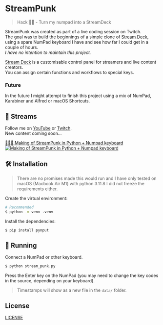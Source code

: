 # StreamPunk
> Hack 🏴‍☠️ - Turn my numpad into a StreamDeck

StreamPunk was created as part of a live coding session on Twitch.  
The goal was to build the beginnings of a simple clone of 
[Stream Deck](https://www.elgato.com/uk/en/s/welcome-to-stream-deck), 
using a spare NumPad keyboard I have and see how far I could get in 
a couple of hours.  
_I have no intention to maintain this project._  

[Stream Deck](https://www.elgato.com/uk/en/s/welcome-to-stream-deck)
is a customisable control panel for streamers and live content creators.  
You can assign certain functions and workflows to special keys.  

### Future
In the future I might attempt to finish this project using a mix of 
NumPad, Karabiner and Alfred or macOS Shortcuts.  

## 🎥 Streams
Follow me on [YouTube](https://www.youtube.com/@DiogoNeves?sub_confirmation=1) or [Twitch](https://www.twitch.tv/diogosnows).  
New content coming soon...  

[🔧🏴‍☠️ Making of StreamPunk in Python + Numpad keyboard](https://youtu.be/-537XI17UrU)  
[![Making of StreamPunk in Python + Numpad keyboard](https://github.com/DiogoNeves/mochi-flashback/assets/178898/45373020-5f00-4ef6-a40c-fe8435995ec2)](https://youtu.be/-537XI17UrU)
  

## 🛠️ Installation
> There are no promises made this would run and I have only tested on macOS (Macbook Air M1) with python 3.11.8
> I did not freeze the requirements either.

Create the virtual environment:  
```bash
# Recommended
$ python -m venv .venv
```

Install the dependencies:  
```bash
$ pip install pynput
```

## 🏃 Running
Connect a NumPad or other keyboard.  
```bash
$ python stream_punk.py
```
Press the Enter key on the NumPad (you may need to change the 
key codes in the source, depending on your keyboard).  
> Timestamps will show as a new file in the `data/` folder.  


## License
[LICENSE](./LICENSE)